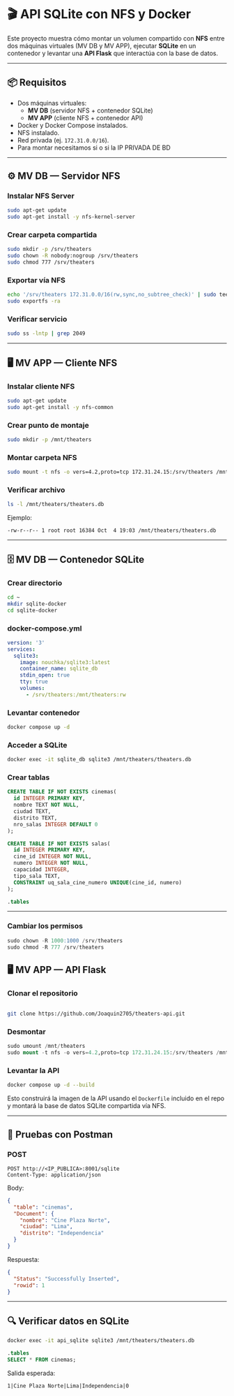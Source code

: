 # 🎬 API SQLite con NFS y Docker

Este proyecto muestra cómo montar un volumen compartido con **NFS** entre dos máquinas virtuales (MV DB y MV APP), ejecutar **SQLite** en un contenedor y levantar una **API Flask** que interactúa con la base de datos.

---

## 📦 Requisitos

- Dos máquinas virtuales:
    - **MV DB** (servidor NFS + contenedor SQLite)
    - **MV APP** (cliente NFS + contenedor API)
- Docker y Docker Compose instalados.
- NFS instalado.
- Red privada (ej. `172.31.0.0/16`).
- Para montar necesitamos si o si la IP PRIVADA DE BD

---

## ⚙️ MV DB — Servidor NFS

### Instalar NFS Server

```bash
sudo apt-get update
sudo apt-get install -y nfs-kernel-server

```

### Crear carpeta compartida

```bash
sudo mkdir -p /srv/theaters
sudo chown -R nobody:nogroup /srv/theaters
sudo chmod 777 /srv/theaters

```

### Exportar vía NFS

```bash
echo '/srv/theaters 172.31.0.0/16(rw,sync,no_subtree_check)' | sudo tee /etc/exports
sudo exportfs -ra

```

### Verificar servicio

```bash
sudo ss -lntp | grep 2049

```

---

## 🖥️ MV APP — Cliente NFS

### Instalar cliente NFS

```bash
sudo apt-get update
sudo apt-get install -y nfs-common

```

### Crear punto de montaje

```bash
sudo mkdir -p /mnt/theaters

```

### Montar carpeta NFS

```bash
sudo mount -t nfs -o vers=4.2,proto=tcp 172.31.24.15:/srv/theaters /mnt/theaters

```

### Verificar archivo

```bash
ls -l /mnt/theaters/theaters.db

```

Ejemplo:

```
-rw-r--r-- 1 root root 16384 Oct  4 19:03 /mnt/theaters/theaters.db

```

---

## 🗄️ MV DB — Contenedor SQLite

### Crear directorio

```bash
cd ~
mkdir sqlite-docker
cd sqlite-docker

```

### docker-compose.yml

```yaml
version: '3'
services:
  sqlite3:
    image: nouchka/sqlite3:latest
    container_name: sqlite_db
    stdin_open: true
    tty: true
    volumes:
      - /srv/theaters:/mnt/theaters:rw

```

### Levantar contenedor

```bash
docker compose up -d

```

### Acceder a SQLite

```bash
docker exec -it sqlite_db sqlite3 /mnt/theaters/theaters.db

```

### Crear tablas

```sql
CREATE TABLE IF NOT EXISTS cinemas(
  id INTEGER PRIMARY KEY,
  nombre TEXT NOT NULL,
  ciudad TEXT,
  distrito TEXT,
  nro_salas INTEGER DEFAULT 0
);

CREATE TABLE IF NOT EXISTS salas(
  id INTEGER PRIMARY KEY,
  cine_id INTEGER NOT NULL,
  numero INTEGER NOT NULL,
  capacidad INTEGER,
  tipo_sala TEXT,
  CONSTRAINT uq_sala_cine_numero UNIQUE(cine_id, numero)
);

.tables

```

---

### Cambiar los permisos

```sql
sudo chown -R 1000:1000 /srv/theaters 
sudo chmod -R 777 /srv/theaters  
```

## 🖥️ MV APP — API Flask

### Clonar el repositorio

```bash

git clone https://github.com/Joaquin2705/theaters-api.git 

```

### Desmontar

```sql
sudo umount /mnt/theaters
sudo mount -t nfs -o vers=4.2,proto=tcp 172.31.24.15:/srv/theaters /mnt/theaters
```

### Levantar la API

```bash
docker compose up -d --build

```

Esto construirá la imagen de la API usando el `Dockerfile` incluido en el repo y montará la base de datos SQLite compartida vía NFS.

---

## 🧪 Pruebas con Postman

### POST

```
POST http://<IP_PUBLICA>:8001/sqlite
Content-Type: application/json

```

Body:

```json
{
  "table": "cinemas",
  "Document": {
    "nombre": "Cine Plaza Norte",
    "ciudad": "Lima",
    "distrito": "Independencia"
  }
}

```

Respuesta:

```json
{
  "Status": "Successfully Inserted",
  "rowid": 1
}

```

---

## 🔍 Verificar datos en SQLite

```bash
docker exec -it api_sqlite sqlite3 /mnt/theaters/theaters.db

```

```sql
.tables
SELECT * FROM cinemas;

```

Salida esperada:

```
1|Cine Plaza Norte|Lima|Independencia|0

```

